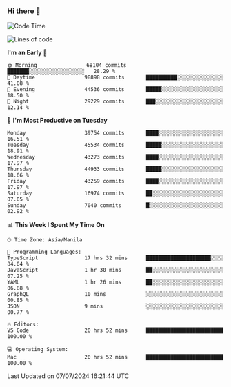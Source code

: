 ### Hi there 👋

<!--START_SECTION:waka-->
![Code Time](http://img.shields.io/badge/Code%20Time-5%2C332%20hrs%209%20mins-blue)

![Lines of code](https://img.shields.io/badge/From%20Hello%20World%20I%27ve%20Written-113.2%20million%20lines%20of%20code-blue)

**I'm an Early 🐤** 

```text
🌞 Morning                68104 commits       ███████░░░░░░░░░░░░░░░░░░   28.29 % 
🌆 Daytime                98898 commits       ██████████░░░░░░░░░░░░░░░   41.08 % 
🌃 Evening                44536 commits       █████░░░░░░░░░░░░░░░░░░░░   18.50 % 
🌙 Night                  29229 commits       ███░░░░░░░░░░░░░░░░░░░░░░   12.14 % 
```
📅 **I'm Most Productive on Tuesday** 

```text
Monday                   39754 commits       ████░░░░░░░░░░░░░░░░░░░░░   16.51 % 
Tuesday                  45534 commits       █████░░░░░░░░░░░░░░░░░░░░   18.91 % 
Wednesday                43273 commits       ████░░░░░░░░░░░░░░░░░░░░░   17.97 % 
Thursday                 44933 commits       █████░░░░░░░░░░░░░░░░░░░░   18.66 % 
Friday                   43259 commits       ████░░░░░░░░░░░░░░░░░░░░░   17.97 % 
Saturday                 16974 commits       ██░░░░░░░░░░░░░░░░░░░░░░░   07.05 % 
Sunday                   7040 commits        █░░░░░░░░░░░░░░░░░░░░░░░░   02.92 % 
```


📊 **This Week I Spent My Time On** 

```text
🕑︎ Time Zone: Asia/Manila

💬 Programming Languages: 
TypeScript               17 hrs 32 mins      █████████████████████░░░░   84.04 % 
JavaScript               1 hr 30 mins        ██░░░░░░░░░░░░░░░░░░░░░░░   07.25 % 
YAML                     1 hr 26 mins        ██░░░░░░░░░░░░░░░░░░░░░░░   06.88 % 
GraphQL                  10 mins             ░░░░░░░░░░░░░░░░░░░░░░░░░   00.85 % 
JSON                     9 mins              ░░░░░░░░░░░░░░░░░░░░░░░░░   00.77 % 

🔥 Editors: 
VS Code                  20 hrs 52 mins      █████████████████████████   100.00 % 

💻 Operating System: 
Mac                      20 hrs 52 mins      █████████████████████████   100.00 % 
```


 Last Updated on 07/07/2024 16:21:44 UTC
<!--END_SECTION:waka-->


<!--
**rad182/rad182** is a ✨ _special_ ✨ repository because its `README.md` (this file) appears on your GitHub profile.

Here are some ideas to get you started:

- 🔭 I’m currently working on ...
- 🌱 I’m currently learning ...
- 👯 I’m looking to collaborate on ...
- 🤔 I’m looking for help with ...
- 💬 Ask me about ...
- 📫 How to reach me: ...
- 😄 Pronouns: ...
- ⚡ Fun fact: ...
-->
